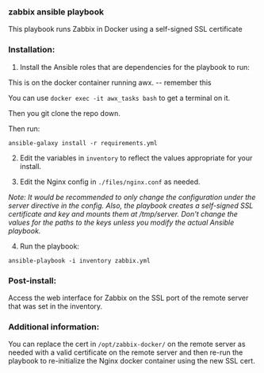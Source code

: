 ### zabbix ansible playbook

This playbook runs Zabbix in Docker using a self-signed SSL certificate

### Installation:

1. Install the Ansible roles that are dependencies for the playbook to run:

This is on the docker container running awx. -- remember this

You can use `docker exec -it awx_tasks bash` to get a terminal on it.

Then you git clone the repo down. 

Then run:

`ansible-galaxy install -r requirements.yml`


2. Edit the variables in `inventory` to reflect the values appropriate for your install.


3. Edit the Nginx config in `./files/nginx.conf` as needed.

_Note: It would be recommended to only change the configuration under the server directive in the config. Also, the playbook creates a self-signed SSL certificate and key and mounts them at /tmp/server. Don't change the values for the paths to the keys unless you modify the actual Ansible playbook._

4. Run the playbook:

`ansible-playbook -i inventory zabbix.yml`

### Post-install:

Access the web interface for Zabbix on the SSL port of the remote server that was set in the inventory.

### Additional information:

You can replace the cert in `/opt/zabbix-docker/` on the remote server as needed with a valid certificate on the remote server and then re-run the playbook to re-initialize the Nginx docker container using the new SSL cert.
